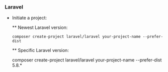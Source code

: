 ### Laravel

*	Initiate a project:

    ** Newest Laravel version:

		composer create-project laravel/laravel your-project-name --prefer-dist

    ** Specific Laravel version:
    
    composer create-project laravel/laravel your-project-name --prefer-dist 5.8.*
